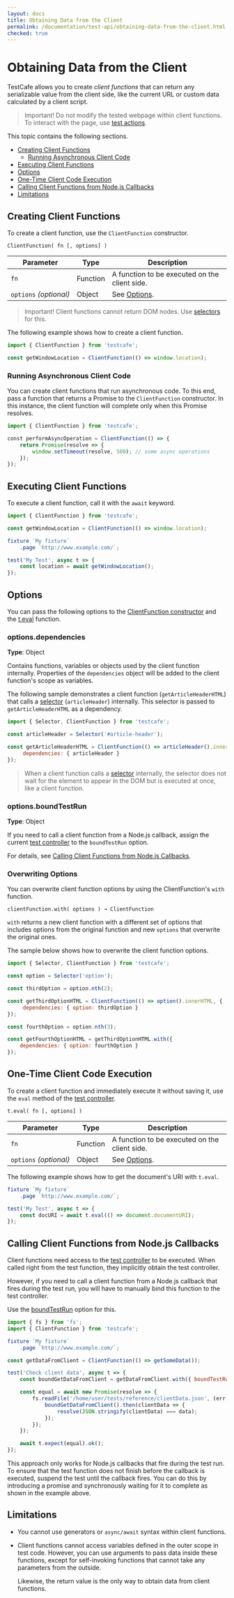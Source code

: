 ```yaml
---
layout: docs
title: Obtaining Data from the Client
permalink: /documentation/test-api/obtaining-data-from-the-client.html
checked: true
---
```

# Obtaining Data from the Client

TestCafe allows you to create *client functions* that can return any
serializable value from the client side, like the current URL
or custom data calculated by a client script.

> Important! Do not modify the tested webpage within client functions.
> To interact with the page, use [test actions](actions/README.md).

This topic contains the following sections.

* [Creating Client Functions](#creating-client-functions)
  * [Running Asynchronous Client Code](#running-asynchronous-client-code)
* [Executing Client Functions](#executing-client-functions)
* [Options](#options)
* [One-Time Client Code Execution](#one-time-client-code-execution)
* [Calling Client Functions from Node.js Callbacks](#calling-client-functions-from-nodejs-callbacks)
* [Limitations](#limitations)

## Creating Client Functions

To create a client function, use the `ClientFunction` constructor.

```text
ClientFunction( fn [, options] )
```

Parameter              | Type     | Description
---------------------- | -------- | ---------------------------------------------
`fn`                   | Function | A function to be executed on the client side.
`options`&#160;*(optional)* | Object   | See [Options](#options).

> Important! Client functions cannot return DOM nodes. Use [selectors](selecting-page-elements/selectors.md) for this.

The following example shows how to create a client function.

```js
import { ClientFunction } from 'testcafe';

const getWindowLocation = ClientFunction(() => window.location);
```

### Running Asynchronous Client Code

You can create client functions that run asynchronous code.
To this end, pass a function that returns a Promise to the `ClientFunction` constructor.
In this instance, the client function will complete only when this Promise resolves.

```js
import { ClientFunction } from 'testcafe';

сonst performAsyncOperation = ClientFunction(() => {
    return Promise(resolve => {
        window.setTimeout(resolve, 500); // some async operations
    });
});
```

## Executing Client Functions

To execute a client function, call it with the `await` keyword.

```js
import { ClientFunction } from 'testcafe';

const getWindowLocation = ClientFunction(() => window.location);

fixture `My fixture`
    .page `http://www.example.com/`;

test('My Test', async t => {
    const location = await getWindowLocation();
});
```

## Options

You can pass the following options to the
[ClientFunction constructor](#creating-client-functions) and the
[t.eval](#one-time-client-code-execution) function.

### options.dependencies

**Type**: Object

Contains functions, variables or objects used by the client function internally.
Properties of the `dependencies` object will be added to the client function's scope as variables.

The following sample demonstrates a client function (`getArticleHeaderHTML`) that
calls a [selector](selecting-page-elements/selectors.md) (`articleHeader`) internally.
This selector is passed to `getArticleHeaderHTML` as a dependency.

```js
import { Selector, ClientFunction } from 'testcafe';

const articleHeader = Selector('#article-header');

const getArticleHeaderHTML = ClientFunction(() => articleHeader().innerHTML, {
     dependencies: { articleHeader }
});
```

> When a client function calls a [selector](selecting-page-elements/selectors.md) internally,
> the selector does not wait for the element to appear in the DOM
> but is executed at once, like a client function.

### options.boundTestRun

**Type**: Object

If you need to call a client function from a Node.js callback,
assign the current [test controller](test-code-structure.md#test-controller)
to the `boundTestRun` option.

For details, see [Calling Client Functions from Node.js Callbacks](#calling-client-functions-from-nodejs-callbacks).

### Overwriting Options

You can overwrite client function options by using the ClientFunction's `with` function.

```text
clientFunction.with( options ) → ClientFunction
```

`with` returns a new client function with a different set of options that includes options
from the original function and new `options` that overwrite the original ones.

The sample below shows how to overwrite the client function options.

```js
import { Selector, ClientFunction } from 'testcafe';

const option = Selector('option');

const thirdOption = option.nth(2);

const getThirdOptionHTML = ClientFunction(() => option().innerHTML, {
     dependencies: { option: thirdOption }
});

const fourthOption = option.nth(3);

const getFourthOptionHTML = getThirdOptionHTML.with({
    dependencies: { option: fourthOption }
});
```

## One-Time Client Code Execution

To create a client function and immediately execute it without saving it,
use the `eval` method of the [test controller](test-code-structure.md#test-controller).

```text
t.eval( fn [, options] )
```

Parameter              | Type     | Description
---------------------- | -------- | --------------------------------------------------------------------------
`fn`                   | Function | A function to be executed on the client side.
`options`&#160;*(optional)* | Object   | See [Options](#options).

The following example shows how to get the document's URI with `t.eval`.

```js
fixture `My fixture`
    .page `http://www.example.com/`;

test('My Test', async t => {
    const docURI = await t.eval(() => document.documentURI);
});
```

## Calling Client Functions from Node.js Callbacks

Client functions need access to the [test controller](test-code-structure.md#test-controller) to be executed.
When called right from the test function, they implicitly obtain the test controller.

However, if you need to call a client function from a Node.js callback that fires during the test run,
you will have to manually bind this function to the test controller.

Use the [boundTestRun](#optionsboundtestrun) option for this.

```js
import { fs } from 'fs';
import { ClientFunction } from 'testcafe';

fixture `My fixture`
    .page `http://www.example.com/`;

const getDataFromClient = ClientFunction(() => getSomeData());

test('Check client data', async t => {
    const boundGetDataFromClient = getDataFromClient.with({ boundTestRun: t });

    const equal = await new Promise(resolve => {
        fs.readFile('/home/user/tests/reference/clientData.json', (err, data) => {
            boundGetDataFromClient().then(clientData => {
                resolve(JSON.stringify(clientData) === data);
            });
        });
    });

    await t.expect(equal).ok();
});
```

This approach only works for Node.js callbacks that fire during the test run. To ensure that the test function
does not finish before the callback is executed, suspend the test until the callback fires. You can do this
by introducing a promise and synchronously waiting for it to complete as shown in the example above.

## Limitations

* You cannot use generators or `async/await` syntax within client functions.

* Client functions cannot access variables defined in the outer scope in test code.
  However, you can use arguments to pass data inside these functions, except for self-invoking functions
  that cannot take any parameters from the outside.

    Likewise, the return value is the only way to obtain data from client functions.
